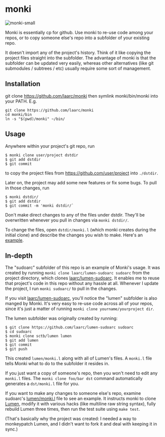 # monki

![monki-small](https://cloud.githubusercontent.com/assets/13237912/10610877/89f806f2-76fe-11e5-8927-9c34f10411a7.png)


Monki is essentially cp for github.  Use monki to re-use code among your repos, or to copy someone else's repo into a subfolder of your existing repo.

It doesn't import any of the project's history.   Think of it like copying the project files straight into the subfolder.  The advantage of monki is that the subfolder can be updated very easily, whereas other alternatives (like git submodules / subtrees / etc) usually require some sort of management.

## Installation

git clone https://github.com/laarc/monki then symlink monki/bin/monki into your PATH.  E.g. 

```
git clone https://github.com/laarc/monki
cd monki/bin
ln -s "$(pwd)/monki" ~/bin/
```

## Usage

Anywhere within your project's git repo, run 

```
$ monki clone user/project dstdir
$ git add dstdir
$ git commit
```

to copy the project files from https://github.com/user/project into `./dstdir`.

Later on, the project may add some new features or fix some bugs.  To pull in those changes, run

```
$ monki dstdir/
$ git add dstdir
$ git commit -m 'monki dstdir/`
```

Don't make direct changes to any of the files under dstdir.  They'll be overwritten whenever you pull in changes via `monki dstdir/`.

To change the files, open `dstdir/monki.l` (which monki creates during the initial clone) and describe the changes you wish to make.  Here's an [example](https://github.com/laarc/monki/blob/master/sudoarc/lumen/monki.l).

## In-depth

The "sudoarc" subfolder of this repo is an example of Monki's usage.  It was created by running `monki clone laarc/lumen-sudoarc sudoarc` from the project directory, which clones [laarc/lumen-sudoarc](https://github.com/laarc/lumen-sudoarc).  It enables me to reuse that project's code in this repo without any hassle at all.  Whenever I update the project, I run `monki sudoarc/` to pull in the changes.

If you visit [laarc/lumen-sudoarc](https://github.com/laarc/lumen-sudoarc), you'll notice the "lumen" subfolder is also manged by Monki.  It's very easy to re-use code across all of your repos, since it's just a matter of running `monki clone yourname/yourproject dir`.

The lumen subfolder was originally created by running:

```
$ git clone https://github.com/laarc/lumen-sudoarc sudoarc
$ cd sudoarc
$ monki clone sctb/lumen lumen
$ git add lumen
$ git commit
$ git push
```

This created `lumen/monki.l` along with all of Lumen's files.  A `monki.l` file tells Monki what to do to the subfolder it resides in.

If you just want a copy of someone's repo, then you won't need to edit any `monki.l` files.  The `monki clone foo/bar dst` command automatically generates a `dst/monki.l` file for you.

If you want to make any changes to someone else's repo, examine sudoarc's [lumen/monki.l](https://github.com/laarc/monki/blob/master/sudoarc/lumen/monki.l) file to see an example.  It instructs monki to clone [Lumen](https://github.com/sctb/lumen), modify it with various hacks (like multiline raw string syntax), fully rebuild Lumen three times, then run the test suite using `make test`.

(That's basically why the project was created:  I needed a way to monkeypatch Lumen, and I didn't want to fork it and deal with keeping it in sync.)
